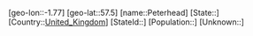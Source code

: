 ﻿---
location: [57.5,-1.77]
type: City
tags:
- geo/City


SpocWebEntityId: 33322
isDeleted: false
confidential: public

---
[geo-lon::-1.77]
[geo-lat::57.5]
[name::Peterhead]
[State::]
[Country::[United_Kingdom](geo/Continent/Europe/United_Kingdom.md)]
[StateId::]
[Population::]
[Unknown::]

